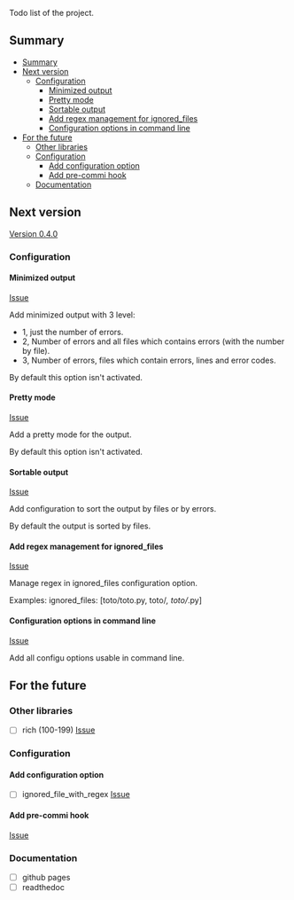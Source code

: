 <!-- markdownlint-disable-file MD041 -->

Todo list of the project.

## Summary

- [Summary](#summary)
- [Next version](#next-version)
  - [Configuration](#configuration)
    - [Minimized output](#minimized-output)
    - [Pretty mode](#pretty-mode)
    - [Sortable output](#sortable-output)
    - [Add regex management for ignored\_files](#add-regex-management-for-ignored_files)
    - [Configuration options in command line](#configuration-options-in-command-line)
- [For the future](#for-the-future)
  - [Other libraries](#other-libraries)
  - [Configuration](#configuration-1)
    - [Add configuration option](#add-configuration-option)
    - [Add pre-commi hook](#add-pre-commi-hook)
  - [Documentation](#documentation)

## Next version

[Version 0.4.0](https://github.com/lilisse/printlinter/milestone/3)

<!-- markdownlint-disable-next-line MD024 -->
### Configuration

#### Minimized output

[Issue](https://github.com/lilisse/printlinter/issues/40)

Add minimized output with 3 level:

- 1, just the number of errors.
- 2, Number of errors and all files which contains errors (with the number by file).
- 3, Number of errors, files which contain errors, lines and error codes.

By default this option isn't activated.

#### Pretty mode

[Issue](https://github.com/lilisse/printlinter/issues/39)

Add a pretty mode for the output.

By default this option isn't activated.

#### Sortable output

[Issue](https://github.com/lilisse/printlinter/issues/35)

Add configuration to sort the output by files or by errors.

By default the output is sorted by files.

#### Add regex management for ignored_files

[Issue](https://github.com/lilisse/printlinter/issues/10)

Manage regex in ignored_files configuration option.

Examples: ignored_files: [toto/toto.py, toto/*, toto/*.py]

#### Configuration options in command line

[Issue](https://github.com/lilisse/printlinter/issues/11)

Add all configu options usable in command line.

## For the future

### Other libraries

- [ ] rich (100-199) [Issue](https://github.com/lilisse/printlinter/issues/8)

<!-- markdownlint-disable-next-line MD024 -->
### Configuration

#### Add configuration option

- [ ] ignored_file_with_regex [Issue](https://github.com/lilisse/printlinter/issues/10)

#### Add pre-commi hook

[Issue](https://github.com/lilisse/printlinter/issues/33)

### Documentation

- [ ] github pages
- [ ] readthedoc
